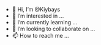 - 👋 Hi, I’m @Kiybays
- 👀 I’m interested in ...
- 🌱 I’m currently learning ...
- 💞️ I’m looking to collaborate on ...
- 📫 How to reach me ...

<!---
Kiybays/Kiybays is a ✨ special ✨ repository because its `README.md` (this file) appears on your GitHub profile.
You can click the Preview link to take a look at your changes.
--->
